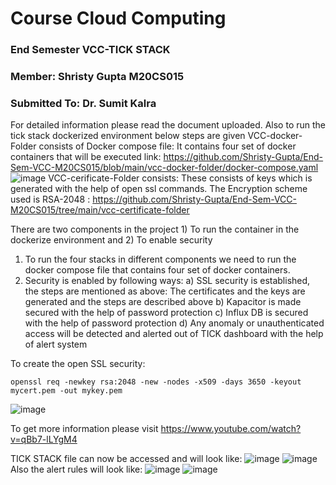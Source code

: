 # Course Cloud Computing
### End Semester VCC-TICK STACK
### Member: Shristy Gupta M20CS015
### Submitted To: Dr. Sumit Kalra

For detailed information please read the document uploaded.
Also to run the tick stack dockerized environment below steps are given
VCC-docker-Folder consists of   Docker compose file: It contains four set of docker containers that will be executed link: https://github.com/Shristy-Gupta/End-Sem-VCC-M20CS015/blob/main/vcc-docker-folder/docker-compose.yaml
![image](https://user-images.githubusercontent.com/26459890/144478509-2e0ea3ac-e1e9-4e6d-b10a-864f8fdb0548.png)
VCC-cerificate-Folder consists: These consists of keys which is generated with the help of open ssl commands. The Encryption scheme used is RSA-2048 : https://github.com/Shristy-Gupta/End-Sem-VCC-M20CS015/tree/main/vcc-certificate-folder



There are two components in the project 1) To run the container in the dockerize environment and 2) To enable security 
1) To run the four stacks in different components we need to run the docker compose file that contains four set of docker containers.
2) Security is enabled by following ways:
  a)	SSL security is established, the steps are mentioned as above: The certificates and the keys are generated and the steps are described above
  b)	Kapacitor is made secured with the help of password protection 
  c)	Influx DB is secured with the help of password protection 
  d)	Any anomaly or unauthenticated access will be detected and alerted out of TICK dashboard with the help of alert system

To create the open SSL security:
```
openssl req -newkey rsa:2048 -new -nodes -x509 -days 3650 -keyout mycert.pem -out mykey.pem
```
![image](https://user-images.githubusercontent.com/26459890/144478941-22caed02-3c67-4116-8adf-b205217c6571.png)

To get more information please visit https://www.youtube.com/watch?v=qBb7-lLYgM4 

TICK STACK file can now be accessed and will look like:
![image](https://user-images.githubusercontent.com/26459890/144496068-c1c2272f-0190-402c-bdf3-973834197e06.png)
![image](https://user-images.githubusercontent.com/26459890/144496086-cb2e99d2-19be-4c66-9c38-022362c2b1c6.png)
Also the alert rules will look like:
![image](https://user-images.githubusercontent.com/26459890/144496119-4d94052a-da33-4a5f-b3b6-8731b23af9e6.png)
![image](https://user-images.githubusercontent.com/26459890/144496175-f0b3e89e-ea88-4ae6-ba44-1f19d33f4daa.png)






